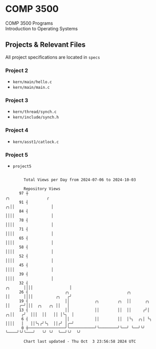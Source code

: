 # COMP 3500
COMP 3500 Programs  
Introduction to Operating Systems  
## Projects & Relevant Files
All project specifications are located in `specs`
### Project 2
- `kern/main/hello.c`
- `kern/main/main.c`
### Project 3
- `kern/thread/synch.c`
- `kern/include/synch.h`
### Project 4
- `kern/asst1/catlock.c`
### Project 5
- `project5`

```

        Total Views per Day from 2024-07-06 to 2024-10-03

        Repository Views
      97 ┼                                                                      ╭╮                ╭
      91 ┤                                                                    ╭╮││                │
      84 ┤                                                                    ││││                │
      78 ┤                                                                    ││││                │
      71 ┤                                                                    ││││                │
      65 ┤                                                                    ││││                │
      58 ┤                                                                    ││││                │
      52 ┤                                                                    ││││                │
      45 ┤                                                                    ││││                │
      39 ┤                                                                    ││││                │
      32 ┤                                                            ╭╮      ││││                │
      26 ┤                ╭╮                         ╭╮               ││      ││││          ╭╮   ╭╯
      19 ┤                ││           ╭╮        ╭╮  ││      ╭╮       ││    ╭─╯│││  ╭╮   ╭╮ ││   │
      13 ┤                ││           ││        ││  ││     ╭╯│     ╭╮││   ╭╯  │││  ││   ││ │╰╮  │
       6 ┤                ││           ││        ││  │╰╮  ╭╮│ ╰╮    ││││   │   ││╰╮╭╯╰╮  ││╭╯ │╭─╯
       0 ┼────────────────╯╰───────────╯╰────────╯╰──╯ ╰──╯╰╯  ╰────╯╰╯╰───╯   ╰╯ ╰╯  ╰──╯╰╯  ╰╯

        Chart last updated - Thu Oct  3 23:56:58 2024 UTC
        
```
